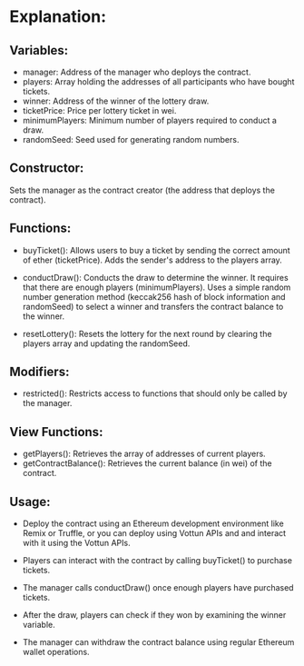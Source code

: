 # Explanation:

## Variables:
- manager: Address of the manager who deploys the contract.
- players: Array holding the addresses of all participants who have bought tickets.
- winner: Address of the winner of the lottery draw.
- ticketPrice: Price per lottery ticket in wei.
- minimumPlayers: Minimum number of players required to conduct a draw.
- randomSeed: Seed used for generating random numbers.

## Constructor:
Sets the manager as the contract creator (the address that deploys the contract).

## Functions:
- buyTicket(): Allows users to buy a ticket by sending the correct amount of ether (ticketPrice). Adds the sender's address to the players array.

- conductDraw(): Conducts the draw to determine the winner. It requires that there are enough players (minimumPlayers). Uses a simple random number generation method (keccak256 hash of block information and randomSeed) to select a winner and transfers the contract balance to the winner.

- resetLottery(): Resets the lottery for the next round by clearing the players array and updating the randomSeed.

## Modifiers:

- restricted(): Restricts access to functions that should only be called by the manager.

## View Functions:

- getPlayers(): Retrieves the array of addresses of current players.
- getContractBalance(): Retrieves the current balance (in wei) of the contract.

## Usage:

- Deploy the contract using an Ethereum development environment like Remix or Truffle, or you can deploy using Vottun APIs and and interact with it using the Vottun APIs.

- Players can interact with the contract by calling buyTicket() to purchase tickets.
    
- The manager calls conductDraw() once enough players have purchased tickets.

- After the draw, players can check if they won by examining the winner variable.

- The manager can withdraw the contract balance using regular Ethereum wallet operations.
